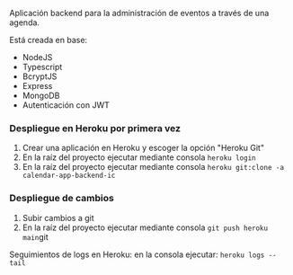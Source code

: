 Aplicación backend para la administración de eventos a través de una agenda.

Está creada en base:

* NodeJS
* Typescript
* BcryptJS
* Express
* MongoDB
* Autenticación con JWT

### Despliegue en Heroku por primera vez

1. Crear una aplicación en Heroku y escoger la opción "Heroku Git"
2. En la raíz del proyecto ejecutar mediante consola ``heroku login``
3. En la raíz del proyecto ejecutar mediante consola  ``heroku git:clone -a calendar-app-backend-ic``


### Despliegue de cambios

1. Subir cambios a git
2. En la raíz del proyecto ejecutar mediante consola ``git push heroku main``git


Seguimientos de logs en Heroku: en la consola ejecutar: ``heroku logs --tail``
